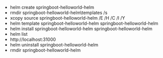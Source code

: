 * helm create springboot-helloworld-helm
* rmdir springboot-helloworld-helm\templates /s
* xcopy source springboot-helloworld-helm /E /H /C /I /Y
* helm template springboot-helloworld-helm springboot-helloworld-helm
* helm install springboot-helloworld-helm springboot-helloworld-helm
* helm list
* http://localhost:31000
* helm uninstall springboot-helloworld-helm
* rmdir springboot-helloworld-helm